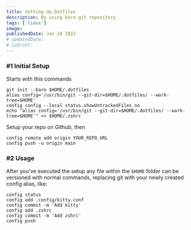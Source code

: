 ```yaml
---
title: Setting Up Dotfiles
description: By using bare git repository
tags: ['linux']
image:
publishedDate: Jan 20 2022
# updatedDate:
# isDraft:
---
```


### #1 Initial Setup

Starts with this commands

```shell
git init --bare $HOME/.dotfiles
alias config='/usr/bin/git --git-dir=$HOME/.dotfiles/ --work-tree=$HOME'
config config --local status.showUntrackedFiles no
echo "alias config='/usr/bin/git --git-dir=$HOME/.dotfiles/ --work-tree=$HOME'" >> $HOME/.zshrc
```

Setup your repo on Github, then

```shell
config remote add origin YOUR_REPO_URL
config push -u origin main
```

### #2 Usage

After you've executed the setup any file within the `$HOME` folder can be versioned with normal commands, replacing git with your newly created config alias, like:

```shell
config status
config add .config/kitty.conf
config commit -m 'Add kitty'
config add .zshrc
config commit -m 'Add zshrc'
config push
```

